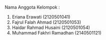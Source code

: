 Nama Anggota Kelompok :
  1. Eriana Erawati (2120501041)
  2. Fajrul Falah Ahmad (2120501053)
  3. Haidar Rahmad Husaini (2120501054)
  4. Muhammad Fakhri Ramadhan (2140501121)
